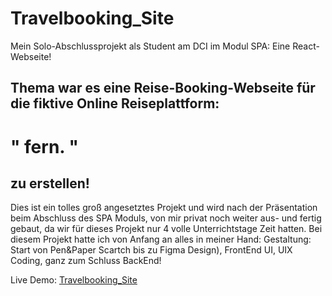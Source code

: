 # Travelbooking_Site
Mein Solo-Abschlussprojekt als Student am DCI im Modul SPA: Eine React-Webseite!

## Thema war es eine Reise-Booking-Webseite für die fiktive Online Reiseplattform:
# " fern. "
## zu erstellen!

Dies ist ein tolles groß angesetztes Projekt und wird nach der Präsentation beim Abschluss des SPA Moduls, von mir privat noch weiter aus- und fertig gebaut, da wir für dieses Projekt nur 4 volle Unterrichtstage Zeit hatten. Bei diesem Projekt hatte ich von Anfang an alles in meiner Hand: Gestaltung: Start von Pen&Paper Scartch bis zu Figma Design), FrontEnd UI, UIX Coding, ganz zum Schluss BackEnd!

Live Demo: [Travelbooking_Site](https://RalfSmith69.github.io/Travelbooking_Site)
